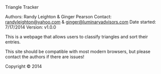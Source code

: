 Triangle Tracker

Authors: Randy Leighton & Ginger Pearson
Contact: randyleighton@yahoo.com & ginger@luminaryadvisors.com
Date started: 7/17/2014
Version:  v1.0.0

This is a webpage that allows users to classify triangles and sort their entries.

This site should be compatible with most modern browsers, but please contact the authors if there are issues!

Copyright © 2014
